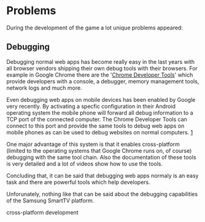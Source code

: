 # Problems

During the development of the game a lot unique problems appeared:

## Debugging

Debugging normal web apps has become really easy in the last years with all browser vendors shipping their own debug tools with their browsers. For example in Google Chrome there are the '[Chrome Developer Tools](https://developers.google.com/chrome-developer-tools/docs/overview)' which provide developers with a console, a debugger, memory management tools, network logs and much more.

Even debugging web apps on mobile devices has been enabled by Google very recently. By activating a specfic configuration in their Android operating system the mobile phone will forward all debug information to a TCP port of the connected computer. The Chrome Developer Tools can connect to this port and provide the same tools to debug web apps on mobile phones as can be used to debug websites on normal computers. [1](https://developers.google.com/chrome/mobile/docs/debugging)

One major advantage of this system is that it enables cross-platform (limited to the operating systems that Google Chrome runs on, of course) debugging with the same tool chain. Also the documentation of these tools is very detailed and a lot of videos show how to use the tools.

Concluding that, it can be said that debugging web apps normaly is an easy task and there are powerful tools which help developers.

Unforunately, nothing like that can be said about the debugging capabilities of the Samsung SmartTV platform.

cross-platform development